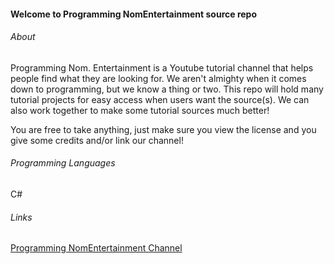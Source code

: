 #### Welcome to Programming NomEntertainment source repo

###### About
Programming Nom. Entertainment is a Youtube tutorial channel that helps people find what they are looking for. We aren't almighty when it comes down to programming, but we know a thing or two. This repo will hold many tutorial projects for easy access when users want the source(s). We can also work together to make some tutorial sources much better!

You are free to take anything, just make sure you view the license and you give some credits and/or link our channel!

###### Programming Languages
C#

###### Links
[Programming NomEntertainment Channel](https://www.youtube.com/user/ProgrammingNomEnt)
